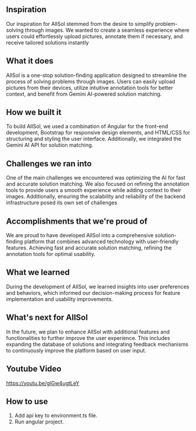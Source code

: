 ## Inspiration

Our inspiration for AllSol stemmed from the desire to simplify problem-solving through images. We wanted to create a seamless experience where users could effortlessly upload pictures, annotate them if necessary, and receive tailored solutions instantly

## What it does

AllSol is a one-stop solution-finding application designed to streamline the process of solving problems through images. Users can easily upload pictures from their devices, utilize intuitive annotation tools for better context, and benefit from Gemini AI-powered solution matching.

## How we built it

To build AllSol, we used a combination of Angular for the front-end development, Bootstrap for responsive design elements, and HTML/CSS for structuring and styling the user interface. Additionally, we integrated the Gemini AI API for solution matching.

## Challenges we ran into

One of the main challenges we encountered was optimizing the AI for fast and accurate solution matching. We also focused on refining the annotation tools to provide users a smooth experience while adding context to their images. Additionally, ensuring the scalability and reliability of the backend infrastructure posed its own set of challenges

## Accomplishments that we're proud of

We are proud to have developed AllSol into a comprehensive solution-finding platform that combines advanced technology with user-friendly features. Achieving fast and accurate solution matching, refining the annotation tools for optimal usability.

## What we learned

During the development of AllSol, we learned insights into user preferences and behaviors, which informed our decision-making process for feature implementation and usability improvements.

## What's next for AllSol

In the future, we plan to enhance AllSol with additional features and functionalities to further improve the user experience. This includes expanding the database of solutions and integrating feedback mechanisms to continuously improve the platform based on user input.

## Youtube Video

https://youtu.be/glGw4ugtLeY

## How to use

1. Add api key to environment.ts file.
2. Run angular project.
